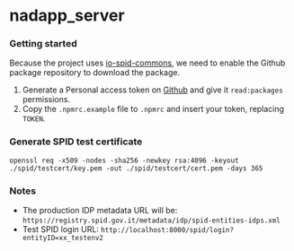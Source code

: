 # nadapp_server

### Getting started

Because the project uses [io-spid-commons](https://github.com/pagopa/io-spid-commons), we need to enable the Github package repository to download the package.

1. Generate a Personal access token on [Github](https://github.com/settings/tokens) and give it `read:packages` permissions.
2. Copy the `.npmrc.example` file to `.npmrc` and insert your token, replacing `TOKEN`.

### Generate SPID test certificate

```
openssl req -x509 -nodes -sha256 -newkey rsa:4096 -keyout ./spid/testcert/key.pem -out ./spid/testcert/cert.pem -days 365
```

### Notes

* The production IDP metadata URL will be: `https://registry.spid.gov.it/metadata/idp/spid-entities-idps.xml`
* Test SPID login URL: `http://localhost:8000/spid/login?entityID=xx_testenv2`
